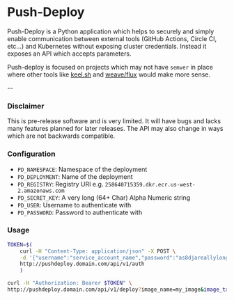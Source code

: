 # Push-Deploy #

Push-Deploy is a Python application which helps to securely and simply enable communication between external tools (GitHub Actions, Circle CI, etc…) and Kubernetes without exposing cluster credentials. Instead it exposes an API which accepts parameters.

Push-deploy is focused on projects which may not have `semver` in place where other tools like [keel.sh](https://keel.sh/) and [weave/flux](https://github.com/fluxcd/flux) would make more sense.

--

### Disclaimer ###

This is pre-release software and is very limited. It will have bugs and lacks many features planned for later releases. The API may also change in ways which are not backwards compatible.

### Configuration ###

* `PD_NAMESPACE`: Namespace of the deployment
* `PD_DEPLOYMENT`: Name of the deployment
* `PD_REGISTRY`: Registry URI e.g. `258640715359.dkr.ecr.us-west-2.amazonaws.com`
* `PD_SECRET_KEY`: A very long (64+ Char) Alpha Numeric string
* `PD_USER`: Username to authenticate with
* `PD_PASSWORD`: Password to authenticate with

### Usage ###

```bash
TOKEN=$(
	curl -H "Content-Type: application/json" -X POST \
	-d '{"username":"service_account_name","password":"as8djareallylongstring9asdj8a8sdj"}' \
	http://pushdeploy.domain.com/api/v1/auth
	)
```

```bash
curl -H "Authorization: Bearer $TOKEN" \
http://pushdeploy.domain.com/api/v1/deploy?image_name=my_image&image_tag=v1.0.3
```
